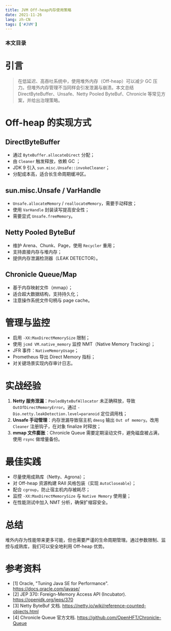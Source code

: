 ```yaml
---
title: JVM Off-heap内存使用策略
date: 2021-11-26
lang: zh-CN
tags: ['#JVM']
---
```


### 本文目录
<!-- toc -->

# 引言
> 在低延迟、高吞吐系统中，使用堆外内存（Off-heap）可以减少 GC 压力。但堆外内存管理不当同样会引发泄漏与崩溃。本文总结 DirectByteBuffer、Unsafe、Netty Pooled ByteBuf、Chronicle 等常见方案，并给出治理策略。

# Off-heap 的实现方式
## DirectByteBuffer
- 通过 `ByteBuffer.allocateDirect` 分配；
- 由 `Cleaner` 触发释放，依赖 GC ；
- JDK 9 引入 `sun.misc.Unsafe::invokeCleaner`；
- 分配成本高，适合长生命周期缓冲区。

## sun.misc.Unsafe / VarHandle
- `Unsafe.allocateMemory` / `reallocateMemory`，需要手动释放；
- 使用 `VarHandle` 封装读写提高安全性；
- 需要显式 `Unsafe.freeMemory`。

## Netty Pooled ByteBuf
- 维护 Arena、Chunk、Page，使用 `Recycler` 重用；
- 支持直接内存与堆内存；
- 提供内存泄漏检测器（LEAK DETECTOR）。

## Chronicle Queue/Map
- 基于内存映射文件（mmap）；
- 适合超大数据结构，支持持久化；
- 注意操作系统文件句柄与 page cache。

# 管理与监控
- 启用 `-XX:MaxDirectMemorySize` 限制；
- 使用 `jcmd VM.native_memory` 监控 NMT（Native Memory Tracking）；
- JFR 事件：`NativeMemoryUsage`；
- Prometheus 导出 Direct Memory 指标；
- 对关键场景实现内存审计日志。

# 实战经验
1. **Netty 服务泄漏**：`PooledByteBufAllocator` 未正确释放，导致 `OutOfDirectMemoryError`。通过 `-Dio.netty.leakDetection.level=paranoid` 定位调用栈；
2. **Unsafe 手动管理**：内存泄漏导致宿主机 `dmesg` 输出 `Out of memory`。改用 `Cleaner` 注册钩子，在对象 finalize 时释放；
3. **mmap 文件膨胀**：Chronicle Queue 需要定期滚动文件，避免磁盘被占满，使用 `rsync` 做增量备份。

# 最佳实践
- 尽量使用成熟库（Netty、Agrona）；
- 对 Off-heap 资源构建 RAII 风格包装（实现 `AutoCloseable`）；
- 配合 `cgroup`，防止宿主机内存被耗尽；
- 监控 `-XX:MaxDirectMemorySize` 与 `Native Memory` 使用量；
- 在性能测试中加入 NMT 分析，确保扩缩容安全。

# 总结
堆外内存为性能带来更多可能，但也需要严谨的生命周期管理。通过参数限制、监控与成熟库，我们可以安全地利用 Off-heap 优势。

# 参考资料
- [1] Oracle, "Tuning Java SE for Performance". https://docs.oracle.com/javase/
- [2] JEP 370: Foreign-Memory Access API (Incubator). https://openjdk.org/jeps/370
- [3] Netty ByteBuf 文档. https://netty.io/wiki/reference-counted-objects.html
- [4] Chronicle Queue 官方文档. https://github.com/OpenHFT/Chronicle-Queue
